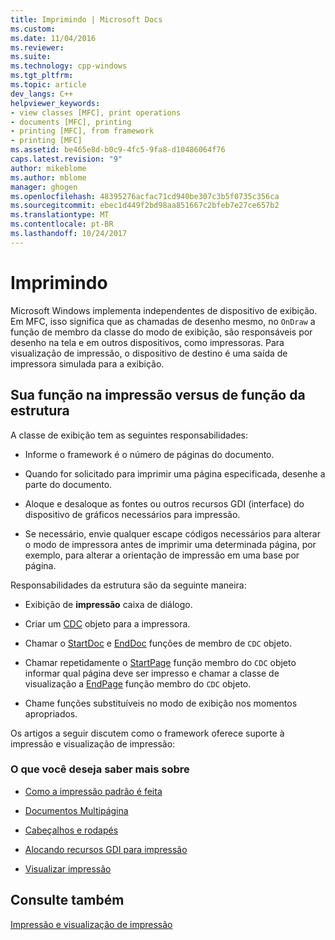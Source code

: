 ```yaml
---
title: Imprimindo | Microsoft Docs
ms.custom: 
ms.date: 11/04/2016
ms.reviewer: 
ms.suite: 
ms.technology: cpp-windows
ms.tgt_pltfrm: 
ms.topic: article
dev_langs: C++
helpviewer_keywords:
- view classes [MFC], print operations
- documents [MFC], printing
- printing [MFC], from framework
- printing [MFC]
ms.assetid: be465e8d-b0c9-4fc5-9fa8-d10486064f76
caps.latest.revision: "9"
author: mikeblome
ms.author: mblome
manager: ghogen
ms.openlocfilehash: 48395276acfac71cd940be307c3b5f0735c356ca
ms.sourcegitcommit: ebec1d449f2bd98aa851667c2bfeb7e27ce657b2
ms.translationtype: MT
ms.contentlocale: pt-BR
ms.lasthandoff: 10/24/2017
---
```

# <a name="printing"></a>Imprimindo
Microsoft Windows implementa independentes de dispositivo de exibição. Em MFC, isso significa que as chamadas de desenho mesmo, no `OnDraw` a função de membro da classe do modo de exibição, são responsáveis por desenho na tela e em outros dispositivos, como impressoras. Para visualização de impressão, o dispositivo de destino é uma saída de impressora simulada para a exibição.  
  
##  <a name="_core_your_role_in_printing_vs.._the_framework.92.s_role"></a>Sua função na impressão versus de função da estrutura  
 A classe de exibição tem as seguintes responsabilidades:  
  
-   Informe o framework é o número de páginas do documento.  
  
-   Quando for solicitado para imprimir uma página especificada, desenhe a parte do documento.  
  
-   Aloque e desaloque as fontes ou outros recursos GDI (interface) do dispositivo de gráficos necessários para impressão.  
  
-   Se necessário, envie qualquer escape códigos necessários para alterar o modo de impressora antes de imprimir uma determinada página, por exemplo, para alterar a orientação de impressão em uma base por página.  
  
 Responsabilidades da estrutura são da seguinte maneira:  
  
-   Exibição de **impressão** caixa de diálogo.  
  
-   Criar um [CDC](../mfc/reference/cdc-class.md) objeto para a impressora.  
  
-   Chamar o [StartDoc](../mfc/reference/cdc-class.md#startdoc) e [EndDoc](../mfc/reference/cdc-class.md#enddoc) funções de membro de `CDC` objeto.  
  
-   Chamar repetidamente o [StartPage](../mfc/reference/cdc-class.md#startpage) função membro do `CDC` objeto informar qual página deve ser impresso e chamar a classe de visualização a [EndPage](../mfc/reference/cdc-class.md#endpage) função membro do `CDC` objeto.  
  
-   Chame funções substituíveis no modo de exibição nos momentos apropriados.  
  
 Os artigos a seguir discutem como o framework oferece suporte à impressão e visualização de impressão:  
  
### <a name="what-do-you-want-to-know-more-about"></a>O que você deseja saber mais sobre  
  
-   [Como a impressão padrão é feita](../mfc/how-default-printing-is-done.md)  
  
-   [Documentos Multipágina](../mfc/multipage-documents.md)  
  
-   [Cabeçalhos e rodapés](../mfc/headers-and-footers.md)  
  
-   [Alocando recursos GDI para impressão](../mfc/allocating-gdi-resources.md)  
  
-   [Visualizar impressão](../mfc/print-preview-architecture.md)  
  
## <a name="see-also"></a>Consulte também  
 [Impressão e visualização de impressão](../mfc/printing-and-print-preview.md)

